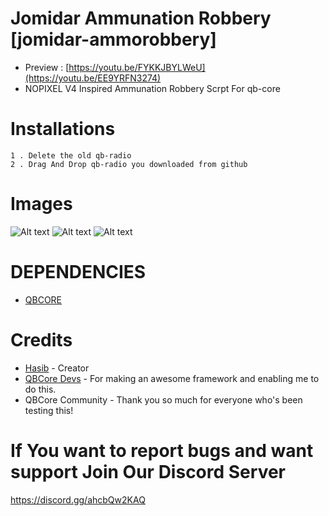 # Jomidar Ammunation Robbery [jomidar-ammorobbery]
* Preview : [https://youtu.be/FYKKJBYLWeU](https://youtu.be/EE9YRFN3274)
* NOPIXEL V4 Inspired Ammunation Robbery Scrpt For qb-core


# Installations

```
1 . Delete the old qb-radio
2 . Drag And Drop qb-radio you downloaded from github 
```
# Images
![Alt text](https://i.ibb.co/T0Q0JN0/Screenshot-1.png)
![Alt text](https://i.ibb.co/T0Q0JN0/Screenshot-27.png)
![Alt text](https://i.ibb.co/T0Q0JN0/Screenshot-3.png)

# DEPENDENCIES
* [QBCORE](https://github.com/qbcore-framework/)

# Credits
* [Hasib](https://github.com/Haaasib/) - Creator
* [QBCore Devs](https://github.com/qbcore-framework/) - For making an awesome framework and enabling me to do this.
* QBCore Community - Thank you so much for everyone who's been testing this!

# If You want to report bugs and want support Join Our Discord Server 
https://discord.gg/ahcbQw2KAQ
